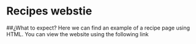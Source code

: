 # Recipes webstie

##¿What to expect?
Here we can find an example of a recipe page using HTML.
You can view the website using the following link

